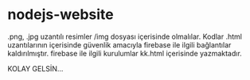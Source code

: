 # nodejs-website
.png, .jpg uzantılı resimler /img dosyası içerisinde olmalılar. Kodlar .html uzantılarının içerisinde güvenlik amacıyla firebase ile ilgili bağlantılar kaldırılmıştır.
firebase ile ilgili kurulumlar kk.html içerisinde yazmaktadır.

KOLAY GELSİN...
